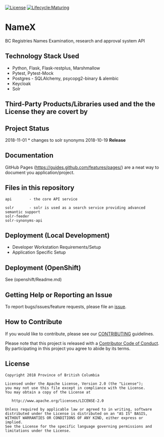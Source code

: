 
[![License](https://img.shields.io/badge/License-Apache%202.0-blue.svg)](LICENSE)
[![Lifecycle:Maturing](https://img.shields.io/badge/Lifecycle-Maturing-007EC6)](<Redirect-URL>)
# NameX

BC Registries Names Examination, research and approval system API

## Technology Stack Used
* Python, Flask, Flask-restplus, Marshmallow
* Pytest, Pytest-Mock
* Postgres -  SQLAlchemy, psycopg2-binary & alembic
* Keycloak 
* Solr

## Third-Party Products/Libraries used and the the License they are covert by

## Project Status
2018-11-01 * changes to solr synonyms
2018-10-19 **Release**

## Documentation

GitHub Pages (https://guides.github.com/features/pages/) are a neat way to document you application/project.

## Files in this repository

```
api        - the core API service

solr       - solr is used as a search service providing advanced semantic support
solr-feeder
solr-synonyms-api
```

## Deployment (Local Development)

* Developer Workstation Requirements/Setup
* Application Specific Setup

## Deployment (OpenShift)

See (openshift/Readme.md)

## Getting Help or Reporting an Issue

To report bugs/issues/feature requests, please file an [issue](../../issues).

## How to Contribute

If you would like to contribute, please see our [CONTRIBUTING](./CONTRIBUTING.md) guidelines.

Please note that this project is released with a [Contributor Code of Conduct](./CODE_OF_CONDUCT.md). 
By participating in this project you agree to abide by its terms.

## License

    Copyright 2018 Province of British Columbia

    Licensed under the Apache License, Version 2.0 (the "License");
    you may not use this file except in compliance with the License.
    You may obtain a copy of the License at

       http://www.apache.org/licenses/LICENSE-2.0

    Unless required by applicable law or agreed to in writing, software
    distributed under the License is distributed on an "AS IS" BASIS,
    WITHOUT WARRANTIES OR CONDITIONS OF ANY KIND, either express or implied.
    See the License for the specific language governing permissions and
    limitations under the License.
